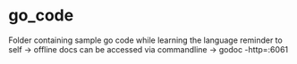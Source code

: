# go_code
Folder containing sample go code while learning the language
reminder to self -> offline docs can be accessed via commandline -> godoc -http=:6061
